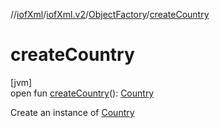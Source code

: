 //[iofXml](../../../index.md)/[iofXml.v2](../index.md)/[ObjectFactory](index.md)/[createCountry](create-country.md)

# createCountry

[jvm]\
open fun [createCountry](create-country.md)(): [Country](../-country/index.md)

Create an instance of [Country](../-country/index.md)
